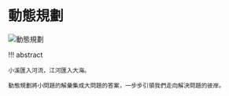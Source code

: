 # 動態規劃

<div class="center-table" markdown>

![動態規劃](../assets/covers/chapter_dynamic_programming.jpg)

</div>

!!! abstract

    小溪匯入河流，江河匯入大海。
    
    動態規劃將小問題的解彙集成大問題的答案，一步步引領我們走向解決問題的彼岸。
